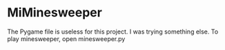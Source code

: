 # MiMinesweeper

The Pygame file is useless for this project. I was trying something else. To play minesweeper, open minesweeper.py
